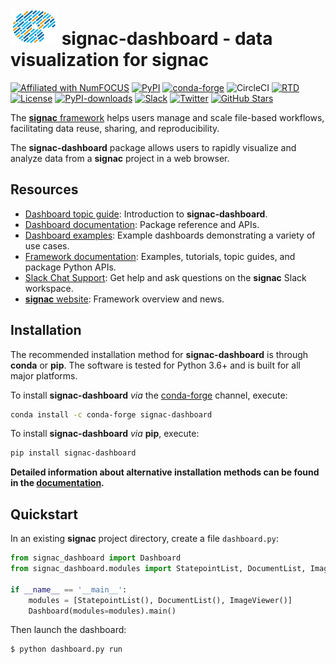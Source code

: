 # <img src="https://raw.githubusercontent.com/glotzerlab/signac-dashboard/master/doc/images/palette-header.png" width="75" height="58"> signac-dashboard - data visualization for signac

[![Affiliated with NumFOCUS](https://img.shields.io/badge/NumFOCUS-affiliated%20project-orange.svg?style=flat&colorA=E1523D&colorB=007D8A)](https://numfocus.org/sponsored-projects/affiliated-projects)
[![PyPI](https://img.shields.io/pypi/v/signac-dashboard.svg)](https://pypi.org/project/signac-dashboard/)
[![conda-forge](https://img.shields.io/conda/vn/conda-forge/signac-dashboard.svg?style=flat)](https://anaconda.org/conda-forge/signac-dashboard)
![CircleCI](https://img.shields.io/circleci/project/github/glotzerlab/signac-dashboard/master.svg)
[![RTD](https://img.shields.io/readthedocs/signac-dashboard.svg?style=flat)](https://docs.signac.io)
[![License](https://img.shields.io/github/license/glotzerlab/signac-dashboard.svg)](https://github.com/glotzerlab/signac-dashboard/blob/master/LICENSE.txt)
[![PyPI-downloads](https://img.shields.io/pypi/dm/signac-dashboard.svg?style=flat)](https://pypistats.org/packages/signac-dashboard)
[![Slack](https://img.shields.io/badge/Slack-chat%20support-brightgreen.svg?style=flat&logo=slack)](https://signac.io/slack-invite/)
[![Twitter](https://img.shields.io/twitter/follow/signacdata?style=social)](https://twitter.com/signacdata)
[![GitHub Stars](https://img.shields.io/github/stars/glotzerlab/signac-dashboard?style=social)](https://github.com/glotzerlab/signac-dashboard/)

The [**signac** framework](https://signac.io) helps users manage and scale file-based workflows, facilitating data reuse, sharing, and reproducibility.

The **signac-dashboard** package allows users to rapidly visualize and analyze data from a **signac** project in a web browser.

## Resources

- [Dashboard topic guide](https://docs.signac.io/en/latest/dashboard.html):
  Introduction to **signac-dashboard**.
- [Dashboard documentation](https://docs.signac.io/projects/dashboard/):
  Package reference and APIs.
- [Dashboard examples](examples/):
  Example dashboards demonstrating a variety of use cases.
- [Framework documentation](https://docs.signac.io/):
  Examples, tutorials, topic guides, and package Python APIs.
- [Slack Chat Support](https://signac.io/slack-invite/):
  Get help and ask questions on the **signac** Slack workspace.
- [**signac** website](https://signac.io/):
  Framework overview and news.

## Installation

The recommended installation method for **signac-dashboard** is through **conda** or **pip**.
The software is tested for Python 3.6+ and is built for all major platforms.

To install **signac-dashboard** *via* the [conda-forge](https://conda-forge.github.io/) channel, execute:

```bash
conda install -c conda-forge signac-dashboard
```

To install **signac-dashboard** *via* **pip**, execute:

```bash
pip install signac-dashboard
```

**Detailed information about alternative installation methods can be found in the [documentation](https://docs.signac.io/projects/dashboard/en/latest/installation.html).**


## Quickstart

In an existing **signac** project directory, create a file `dashboard.py`:

```python
from signac_dashboard import Dashboard
from signac_dashboard.modules import StatepointList, DocumentList, ImageViewer

if __name__ == '__main__':
    modules = [StatepointList(), DocumentList(), ImageViewer()]
    Dashboard(modules=modules).main()
```

Then launch the dashboard:

```bash
$ python dashboard.py run
```
